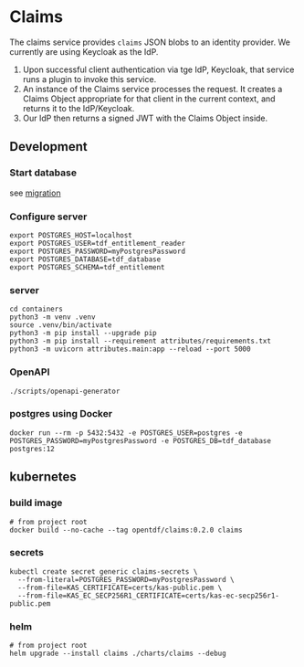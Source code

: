 # Claims

The claims service provides `claims` JSON blobs to an identity provider. We
currently are using Keycloak as the IdP.

1. Upon successful client authentication via tge IdP, Keycloak, that service
   runs a plugin to invoke this service.
2. An instance of the Claims service processes the request. It creates a
   Claims Object appropriate for that client in the current context,
   and returns it to the IdP/Keycloak.
3. Our IdP then returns a signed JWT with the Claims Object
   inside.

## Development

### Start database

see [migration](../migration/README.md)

### Configure server
```shell
export POSTGRES_HOST=localhost
export POSTGRES_USER=tdf_entitlement_reader
export POSTGRES_PASSWORD=myPostgresPassword
export POSTGRES_DATABASE=tdf_database
export POSTGRES_SCHEMA=tdf_entitlement
```

### server
```shell
cd containers
python3 -m venv .venv
source .venv/bin/activate
python3 -m pip install --upgrade pip
python3 -m pip install --requirement attributes/requirements.txt
python3 -m uvicorn attributes.main:app --reload --port 5000
```

### OpenAPI
```shell
./scripts/openapi-generator
```


### postgres using Docker
```shell
docker run --rm -p 5432:5432 -e POSTGRES_USER=postgres -e POSTGRES_PASSWORD=myPostgresPassword -e POSTGRES_DB=tdf_database postgres:12
```

## kubernetes

### build image
```shell
# from project root
docker build --no-cache --tag opentdf/claims:0.2.0 claims
```

### secrets
```shell
kubectl create secret generic claims-secrets \
  --from-literal=POSTGRES_PASSWORD=myPostgresPassword \
  --from-file=KAS_CERTIFICATE=certs/kas-public.pem \
  --from-file=KAS_EC_SECP256R1_CERTIFICATE=certs/kas-ec-secp256r1-public.pem
```

### helm
```shell
# from project root
helm upgrade --install claims ./charts/claims --debug
```
